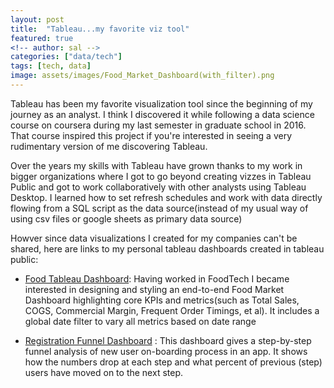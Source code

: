 ```yaml
---
layout: post
title:  "Tableau...my favorite viz tool"
featured: true
<!-- author: sal -->
categories: ["data/tech"]
tags: [tech, data]
image: assets/images/Food_Market_Dashboard(with_filter).png
---
```


Tableau has been my favorite visualization tool since the beginning of my journey as an analyst. I think I discovered it while following a data science course on coursera during my last semester in graduate school in 2016. That course inspired this project if you're interested in seeing a very rudimentary version of me discovering Tableau.

Over the years my skills with Tableau have grown thanks to my work in bigger organizations where I got to go beyond creating vizzes in Tableau Public and got to work collaboratively with other analysts using Tableau Desktop. I learned how to set refresh schedules and work with data directly flowing from a SQL script as the data source(instead of my usual way of using csv files or google sheets as primary data source)

Howver since data visualizations I created for my companies can't be shared, here are links to my personal tableau dashboards created in tableau public:

* [Food Tableau Dashboard](https://public.tableau.com/app/profile/stuti.chugh/viz/Food_Commerical_Dashboard/HFMarketDashboardwithfilter): Having worked in FoodTech I became interested in designing and styling an end-to-end Food Market Dashboard highlighting core KPIs and metrics(such as Total Sales, COGS, Commercial Margin, Frequent Order Timings, et al). It includes a global date filter to vary all metrics based on date range

* [Registration Funnel Dashboard](https://public.tableau.com/app/profile/stuti.chugh/viz/RegAnalysis/NewUserRegistrationFunnelDashboard) : This dashboard gives a step-by-step funnel analysis of new user on-boarding process in an app. It shows how the numbers drop at each step and what percent of previous (step) users have moved on to the next step.
